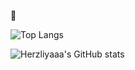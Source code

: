 🌱


<!--
**herzliyaaa/herzliyaaa** is a ✨ _special_ ✨ repository because its `README.md` (this file) appears on your GitHub profile.

Here are some ideas to get you started:

- 🔭 I’m currently working on ...
- 🌱 I’m currently learning ...
- 👯 I’m looking to collaborate on ...
- 🤔 I’m looking for help with ...
- 💬 Ask me about ...
- 📫 How to reach me: ...
- 😄 Pronouns: ...
- ⚡ Fun fact: ...
-->


![Top Langs](https://github-readme-stats.vercel.app/api/top-langs/?username=herzliyaaa&theme=chartreuse-dark&layout=compact&card_width=345&langs_count=10)

![Herzliyaaa's GitHub stats](https://github-readme-stats.vercel.app/api?username=herzliyaaa&theme=chartreuse-dark&show_icons=true) 






